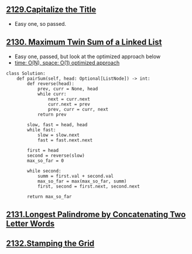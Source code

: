 ## [2129.Capitalize the Title](https://leetcode.com/contest/biweekly-contest-69/problems/capitalize-the-title)
- Easy one, so passed.

## [2130. Maximum Twin Sum of a Linked List](https://leetcode.com/contest/biweekly-contest-69/problems/maximum-twin-sum-of-a-linked-list/)
- Easy one, passed, but look at the optimized approach below
- [time: O(N), space: O(1) optimized approach](https://leetcode.com/problems/maximum-twin-sum-of-a-linked-list/discuss/1676025/Need-to-know-O(1)-space-solution-in-Python)
```python3
class Solution:
    def pairSum(self, head: Optional[ListNode]) -> int:
        def reverse(head):
            prev, curr = None, head
            while curr:
                next = curr.next
                curr.next = prev
                prev, curr = curr, next
            return prev
        
        slow, fast = head, head
        while fast:
            slow = slow.next
            fast = fast.next.next
        
        first = head
        second = reverse(slow)
        max_so_far = 0
        
        while second:
            summ = first.val + second.val
            max_so_far = max(max_so_far, summ)
            first, second = first.next, second.next
        
        return max_so_far
```

## [2131.Longest Palindrome by Concatenating Two Letter Words](https://leetcode.com/contest/biweekly-contest-69/problems/longest-palindrome-by-concatenating-two-letter-words)

## [2132.Stamping the Grid](https://leetcode.com/contest/biweekly-contest-69/problems/stamping-the-grid)
